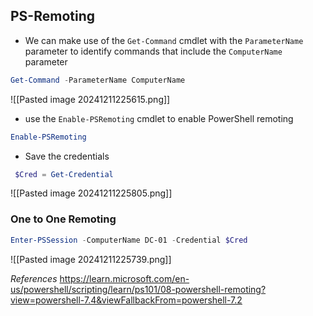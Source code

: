 ## PS-Remoting

*  We can make use of the `Get-Command` cmdlet with the `ParameterName` parameter to identify commands that include the `ComputerName` parameter


```powershell
Get-Command -ParameterName ComputerName
```

![[Pasted image 20241211225615.png]]

* use the `Enable-PSRemoting` cmdlet to enable PowerShell remoting

```Powershell
Enable-PSRemoting
```

* Save the credentials 
```Powershell
 $Cred = Get-Credential
```

![[Pasted image 20241211225805.png]]

### One to One Remoting

```Powershell
Enter-PSSession -ComputerName DC-01 -Credential $Cred
```

![[Pasted image 20241211225739.png]]

*References*
https://learn.microsoft.com/en-us/powershell/scripting/learn/ps101/08-powershell-remoting?view=powershell-7.4&viewFallbackFrom=powershell-7.2
